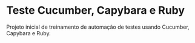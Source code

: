 # Teste Cucumber, Capybara e Ruby

Projeto inicial de treinamento de automação de testes usando Cucumber, Capybara e Ruby.